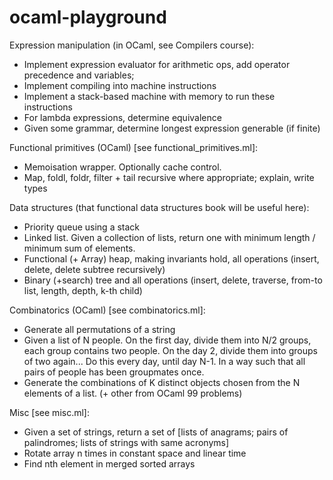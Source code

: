 # ocaml-playground

Expression manipulation (in OCaml, see Compilers course):
* Implement expression evaluator for arithmetic ops, add operator precedence and variables;
* Implement compiling into machine instructions
* Implement a stack-based machine with memory to run these instructions
* For lambda expressions, determine equivalence
* Given some grammar, determine longest expression generable (if finite)

Functional primitives (OCaml) [see functional_primitives.ml]:
* Memoisation wrapper. Optionally cache control.
* Map, foldl, foldr, filter + tail recursive where appropriate; explain, write types

Data structures (that functional data structures book will be useful here):
* Priority queue using a stack
* Linked list. Given a collection of lists, return one with minimum length / minimum sum of elements.
* Functional (+ Array) heap, making invariants hold, all operations (insert, delete, delete subtree recursively)
* Binary (+search) tree and all operations (insert, delete, traverse, from-to list, length, depth, k-th child) 

Combinatorics (OCaml) [see combinatorics.ml]:
* Generate all permutations of a string
* Given a list of N people. On the first day, divide them into N/2 groups, each group contains two people. On the day 2, divide them into groups of two again... Do this every day, until day N-1. In a way such that all pairs of people has been groupmates once.
* Generate the combinations of K distinct objects chosen from the N elements of a list. (+ other from OCaml 99 problems)

Misc [see misc.ml]:
* Given a set of strings, return a set of [lists of anagrams; pairs of palindromes; lists of strings with same acronyms]
* Rotate array n times in constant space and linear time
* Find nth element in merged sorted arrays

